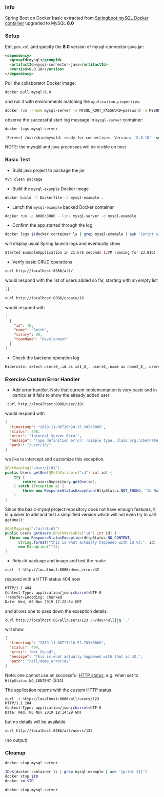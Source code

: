### Info

Spring Boot on Docker basic extracted from [Springboot mySQL Docker container](https://github.com/TechPrimers/docker-mysql-spring-boot-example)
upgraded to MySQL __8.0__

### Setup
Edit `pom.xml` and specify the __8.0__ version of mysql-connector-java jar:

```xml
<dependency>
  <groupId>mysql</groupId>
  <artifactId>mysql-connector-java</artifactId>
  <version>8.0.18</version>
</dependency>
```
Pull the collaborator Docker image:

```sh
docker pull mysql:8.0
```
and run it with environments matching the `application.properties`:
```sh
docker run --name mysql-server -e MYSQL_ROOT_PASSWORD=password -e MYSQL_USER=java -e MYSQL_DATABASE=test -e MYSQL_PASSWORD=password -d mysql:8.0
```
observe the successful start log message in `mysql-server` container:
```sh
docker logs mysql-server
```
```sh
[Server] /usr/sbin/mysqld: ready for connections. Version: '8.0.18'  socket: '/var/run/mysqld/mysqld.sock'  port: 3306  MySQL Community Server - GPL.
```
NOTE: the mysqld and java processes will be visible on host

### Basic Test
* Build java project to package the jar
```sh
mvn clean package
```
* Build the `mysql-example` Docker image
```sh
docker build -f Dockerfile -t mysql-example . 
```
* Lanch the `mysql-example` backed Docker container
```sh
docker run -p 8086:8086 --link mysql-server -d mysql-example
```

* Confirm the app started through the log
```sh
docker logs $(docker container ls | grep mysql-example | awk '{print $1}')
```
will display usual Spring launch logs and eventually show
```sh
Started ExampleApplication in 21.678 seconds (JVM running for 23.016)
```
* Verify basic CRUD operations
```sh
curl http://localhost:8086/all/
```
would respond with the list of users added so far, starting with an empty list 
```sh
[]
```
```sh
curl http://localhost:8086/create/10
```
would respond with

```json
[
  {
    "id": 10,
    "name": "Smith",
    "salary": 30,
    "teamName": "Development"
  }
]
```
* Check the backend operation log
```sh
Hibernate: select users0_.id as id1_0_, users0_.name as name2_0_, users0_.salary as salary3_0_, users0_.team_name as team_nam4_0_ from users users0_
```
### Exercise Custom Error Handler

* Add error handler. Note that current implementation is very basic and in particular it fails to show the already added user:
```sh
 curl http://localhost:8086/user/10/
```
would  respond with
```json
{
  "timestamp": "2019-11-06T20:24:15.802+0000",
  "status": 500,
  "error": "Internal Server Error",
  "message": "Type definition error: [simple type, class org.hibernate.proxy.pojo.bytebuddy.ByteBuddyInterceptor]; nested exception is com.fasterxml.jackson.databind.exc.InvalidDefinitionException: No serializer found for class org.hibernate.proxy.pojo.bytebuddy.ByteBuddyInterceptor and no properties discovered to create BeanSerializer (to avoid exception, disable SerializationFeature.FAIL_ON_EMPTY_BEANS) (through reference chain: example.resource.Users$HibernateProxy$jp3QM2bB[\"hibernateLazyInitializer\"])",
  "path": "/user/10/"
}
```
we like to intercept and customize this exception.
```java
@GetMapping("/user/{id}")
public Users getOne(@PathVariable("id") int id) {
	try {
		return usersRepository.getOne(id);
	} catch (Exception e) {
		throw new ResponseStatusException(HttpStatus.NOT_FOUND, "Id Not Found", e);
	}
}
```
Since the basic-mysql project repository does not have enough features, it is quicker to add and test a simplified version which will not even try to
call `getOne()`:

```java
@GetMapping("/fail/{id}")
public Users getUsers(@PathVariable("id") int id) {
  throw new ResponseStatusException(HttpStatus.NO_CONTENT,
      String.format("this is what actually happened with id %d.", id),
      new Exception(""));
}
```
* Rebuild package and image and test the route:

```sh
curl -I http://localhost:8086/demo_error/42
```
respond with a HTTP status 404 now 
```sh
HTTP/1.1 404 
Content-Type: application/json;charset=UTF-8
Transfer-Encoding: chunked
Date: Wed, 06 Nov 2019 17:22:34 GMT
```

and allows one to pass down the exception details:
```sh
curl http://localhost:86/all/users/123 2>/dev/null|jq '.'
```
will show
```json
{
  "timestamp": "2019-11-06T17:16:51.703+0000",
  "status": 404,
  "error": "Not Found",
  "message": "This is what actually happened with that id 42.",
  "path": "/all/demo_error/42"
}
```

Note: one cannot use an successful [HTTP status](https://github.com/spring-projects/spring-framework/blob/master/spring-web/src/main/java/org/springframework/http/HttpStatus.java),
e.g. when set to `HttpStatus.NO_CONTENT` (204)

The application returns with  the custom HTTP status 
```sh
curl -I http://localhost:8086/all/users/123
HTTP/1.1 204 
Content-Type: application/json;charset=UTF-8
Date: Wed, 06 Nov 2019 18:14:29 GMT
```

but no details will be available
```sh
curl http://localhost:8086/all/users/123
```
(no output)
### Cleanup
```sh
docker stop mysql-server
```
```sh
ID=$(docker container ls | grep mysql-example | awk '{print $1}')
docker stop $ID
docker rm $ID
```
```sh
docker stop mysql-server
```
